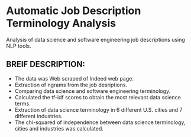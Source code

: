 # Automatic Job Description Terminology Analysis
Analysis of data science and software engineering job descriptions using NLP tools.

## BREIF DESCRIPTION:

- The data was Web scraped of Indeed web page. 
- Extraction of ngrams from the job desriptions. 
- Comparing data science and software engineering terminology. 
- Calculated the tf-idf scores to obtain the most relevant data science terms. 
- Extraction of data science terminology in 6 different U.S. cities and 7 different industries. 
- The chi-squared of independence between data science terminology, cities and industries was calculated.
